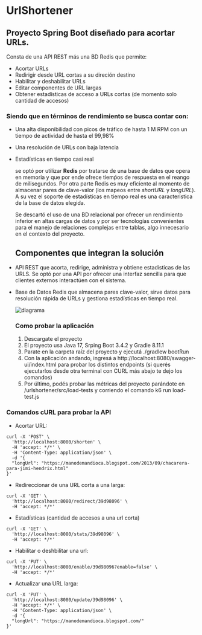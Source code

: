 # UrlShortener

## Proyecto Spring Boot diseñado para acortar URLs. 

Consta de una API REST más una BD Redis que permite:

- Acortar URLs
- Redirigir desde URL cortas a su direción destino
- Habilitar y deshabilitar URLs
- Editar componentes de URL largas
- Obtener estadísticas de acceso a URLs cortas (de momento solo cantidad de accesos)


### Siendo que en términos de rendimiento se busca contar con: 

- Una alta disponibilidad con picos de tráfico de hasta 1 M RPM con un tiempo de actividad de hasta el 99,98%
- Una resolución de URLs con baja latencia
- Estadísticas en tiempo casi real

  se optó por utilizar **Redis** por tratarse de una base de datos que opera en memoria y que por ende ofrece  tiemṕos de respuesta en el reango de milisegundos. Por otra parte Redis es muy eficiente al momento de almacenar pares de clave-valor (los mapeos entre *shortURL* y *longURL*). A su vez el soporte de estadísticas en tiempo real es una caracteristica de la base de datos elegida.

  Se descartó el uso de una BD relacional por ofrecer un rendimiento inferior en altas cargas de datos y por ser tecnologías convenientes para el manejo de relaciones complejas entre tablas, algo innecesario en el contexto del proyecto.


  ## Componentes que integran la solución

- API REST que acorta, redirige, administra y obtiene estadísticas de las URLS. Se optó por una API por ofrecer una interfaz sencilla para que clientes externos interactúen con el sistema.
- Base de Datos Redis que almacena pares clave-valor, sirve datos para resolución rápida de URLs y gestiona estadísticas en tiempo real.

  ![diagrama](https://github.com/user-attachments/assets/6d4125f4-6f02-4b5a-8059-45d0dd6bb8d4)


  ### Como probar la aplicación

  1) Descargate el proyecto
  2) El proyecto usa Java 17, Srping Boot 3.4.2 y Gradle 8.11.1
  3) Parate en la carpeta raíz del proyecto y ejecutá ./gradlew bootRun
  4) Con la aplicación andando, ingresá a http://localhost:8080/swagger-ui/index.html para probar los distintos endpoints (si querés ejecutarlos desde otra terminal con CURL más abajo te dejo los comandos)
  6) Por último, podés probar las métricas del proyecto parándote en /urlshortener/src/load-tests y corriendo el comando k6 run load-test.js


### Comandos cURL para probar la API

- Acortar URL:
```
curl -X 'POST' \
  'http://localhost:8080/shorten' \
  -H 'accept: */*' \
  -H 'Content-Type: application/json' \
  -d '{
  "longUrl": "https://manodemandioca.blogspot.com/2013/09/chacarera-para-jimi-hendrix.html"
}'
```

- Redireccionar de una URL corta a una larga:
```
curl -X 'GET' \
  'http://localhost:8080/redirect/39d98096' \
  -H 'accept: */*'
```

- Estadísticas (cantidad de accesos a una url corta)
```
curl -X 'GET' \
  'http://localhost:8080/stats/39d98096' \
  -H 'accept: */*'
```

- Habilitar o deshbilitar una url:
```
curl -X 'PUT' \
  'http://localhost:8080/enable/39d98096?enable=false' \
  -H 'accept: */*'
```

- Actualizar una URL larga:
```
curl -X 'PUT' \
  'http://localhost:8080/update/39d98096' \
  -H 'accept: */*' \
  -H 'Content-Type: application/json' \
  -d '{
  "longUrl": "https://manodemandioca.blogspot.com/"
}'
```
